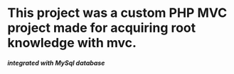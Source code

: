 # This project was a custom PHP MVC project made for acquiring root knowledge with mvc.

<h5>integrated with MySql database</h5>
